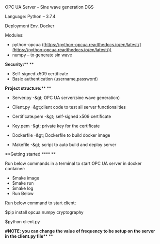OPC UA Server – Sine wave generation DGS

Language: Python – 3.7.4

Deployment Env. Docker

Modules:

- python-opcua ([https://python-opcua.readthedocs.io/en/latest/](https://python-opcua.readthedocs.io/en/latest/))
- numpy – to generate sin wave

**Security:****  **

- Self-signed x509 certificate
- Basic authentication (username,password)

**Project structure:****  **

- Server.py -\&gt; OPC UA server(sine wave generation)
- Client.py -\&gt;client code to test all server functionalities

- Certificate.pem -\&gt; self-signed x509 certificate
- Key.pem -\&gt; private key for the certificate
- Dockerfile -\&gt; Dockerfile to build docker image
- Makefile -\&gt; script to auto build and deploy server

**Getting started ****  **

Run below commands in a terminal to start OPC UA server in docker container:

- $make image
- $make run
- $make log
- Run Below

Run below command to start client:

$pip install opcua numpy cryptography

$python client.py

**#NOTE: you can change the value of frequency to be setup on the server in the client.py file****  **
